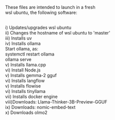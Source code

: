 These files are intended to launch in a fresh<br>
wsl ubuntu, the following software:<br><br>

i)   Updates/upgrades wsl ubuntu<br>
ii)  Changes the hostname of wsl ubuntu to 'master'<br>
iii) Installs uv<br>
iv)  Installs ollama<br>
      Start ollama, as:<br>
            systemctl restart ollama<br>
            ollama serve<br>
v)   Installs llama.cpp<br>
vi)  Install Node.js<br>
v)   Installs  gemma-2 gguf<br>
vi)  Installs langflow<br>
v)   Installs flowise<br>
vi)  Installs tinyllama<br>
vii) Installs docker engine<br>
viii)Downloads: Llama-Thinker-3B-Preview-GGUF<br>
ix)  Downloads: nomic-embed-text<br>
x)   Downloads olmo2<br>

